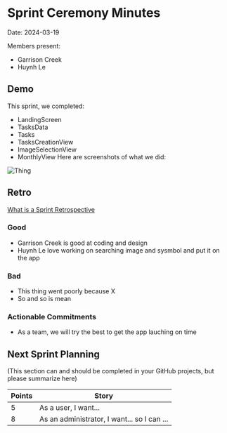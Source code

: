 # Sprint Ceremony Minutes
  
Date: 2024-03-19

Members present:

* Garrison Creek
* Huynh Le


  
## Demo

This sprint, we completed:

* LandingScreen
* TasksData
* Tasks
* TasksCreationView
* ImageSelectionView
* MonthlyView
Here are screenshots of what we did:

![Thing](/docs/images/screenshot1.png?raw=true)

## Retro

[What is a Sprint Retrospective](https://www.scrum.org/resources/what-is-a-sprint-retrospective)

### Good

* Garrison Creek is good at coding and design
* Huynh Le love working on searching image and sysmbol and put it on the app

### Bad

* This thing went poorly because X
* So and so is mean

### Actionable Commitments

* As a team, we will try the best to get the app lauching on time 

## Next Sprint Planning

(This section can and should be completed in your GitHub projects, but please summarize here)

Points | Story
-------|--------
5      | As a user, I want...
8      | As an administrator, I want... so I can ...
